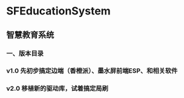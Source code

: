 # SFEducationSystem
## 智慧教育系统

### 一、版本目录

### v1.0 先初步搞定边端（香橙派）、墨水屏前端ESP、和相关软件



### v2.0 移植新的驱动库，试着搞定局刷
